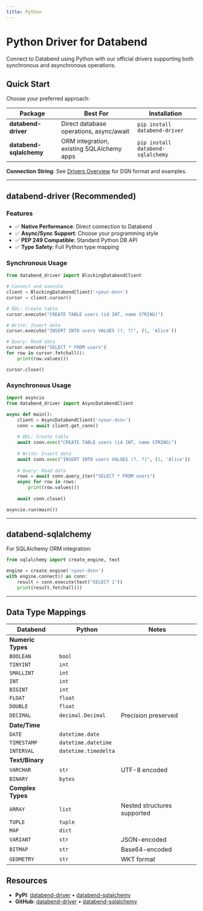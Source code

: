 ```yaml
---
title: Python
---
```


# Python Driver for Databend

Connect to Databend using Python with our official drivers supporting both synchronous and asynchronous operations.

## Quick Start

Choose your preferred approach:

| Package | Best For | Installation |
|---------|----------|-------------|
| **databend-driver** | Direct database operations, async/await | `pip install databend-driver` |
| **databend-sqlalchemy** | ORM integration, existing SQLAlchemy apps | `pip install databend-sqlalchemy` |

**Connection String**: See [Drivers Overview](./index.md#connection-string-dsn) for DSN format and examples.

---

## databend-driver (Recommended)

### Features
- ✅ **Native Performance**: Direct connection to Databend
- ✅ **Async/Sync Support**: Choose your programming style  
- ✅ **PEP 249 Compatible**: Standard Python DB API
- ✅ **Type Safety**: Full Python type mapping

### Synchronous Usage

```python
from databend_driver import BlockingDatabendClient

# Connect and execute
client = BlockingDatabendClient('<your-dsn>')
cursor = client.cursor()

# DDL: Create table
cursor.execute("CREATE TABLE users (id INT, name STRING)")

# Write: Insert data  
cursor.execute("INSERT INTO users VALUES (?, ?)", (1, 'Alice'))

# Query: Read data
cursor.execute("SELECT * FROM users")
for row in cursor.fetchall():
    print(row.values())

cursor.close()
```

### Asynchronous Usage

```python
import asyncio
from databend_driver import AsyncDatabendClient

async def main():
    client = AsyncDatabendClient('<your-dsn>')
    conn = await client.get_conn()
    
    # DDL: Create table
    await conn.exec("CREATE TABLE users (id INT, name STRING)")
    
    # Write: Insert data
    await conn.exec("INSERT INTO users VALUES (?, ?)", (1, 'Alice'))
    
    # Query: Read data
    rows = await conn.query_iter("SELECT * FROM users")
    async for row in rows:
        print(row.values())
    
    await conn.close()

asyncio.run(main())
```

---

## databend-sqlalchemy

For SQLAlchemy ORM integration:

```python
from sqlalchemy import create_engine, text

engine = create_engine('<your-dsn>')
with engine.connect() as conn:
    result = conn.execute(text("SELECT 1"))
    print(result.fetchall())
```

---

## Data Type Mappings

| Databend | Python | Notes |
|----------|--------|-------|
| **Numeric Types** | | |
| `BOOLEAN` | `bool` | |
| `TINYINT` | `int` | |
| `SMALLINT` | `int` | |
| `INT` | `int` | |
| `BIGINT` | `int` | |
| `FLOAT` | `float` | |
| `DOUBLE` | `float` | |
| `DECIMAL` | `decimal.Decimal` | Precision preserved |
| **Date/Time** | | |
| `DATE` | `datetime.date` | |
| `TIMESTAMP` | `datetime.datetime` | |
| `INTERVAL` | `datetime.timedelta` | |
| **Text/Binary** | | |
| `VARCHAR` | `str` | UTF-8 encoded |
| `BINARY` | `bytes` | |
| **Complex Types** | | |
| `ARRAY` | `list` | Nested structures supported |
| `TUPLE` | `tuple` | |
| `MAP` | `dict` | |
| `VARIANT` | `str` | JSON-encoded |
| `BITMAP` | `str` | Base64-encoded |
| `GEOMETRY` | `str` | WKT format |

## Resources

- **PyPI**: [databend-driver](https://pypi.org/project/databend-driver/) • [databend-sqlalchemy](https://pypi.org/project/databend-sqlalchemy/)
- **GitHub**: [databend-driver](https://github.com/databendlabs/bendsql/tree/main/bindings/python) • [databend-sqlalchemy](https://github.com/databendlabs/databend-sqlalchemy)